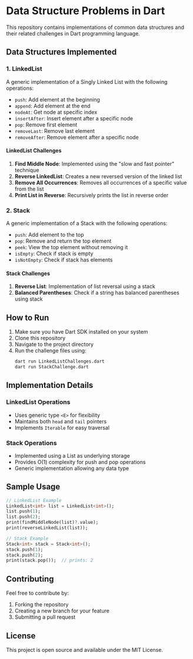 # Data Structure Problems in Dart

This repository contains implementations of common data structures and their related challenges in Dart programming language.

## Data Structures Implemented

### 1. LinkedList
A generic implementation of a Singly Linked List with the following operations:
- `push`: Add element at the beginning
- `append`: Add element at the end
- `nodeAt`: Get node at specific index
- `insertAfter`: Insert element after a specific node
- `pop`: Remove first element
- `removeLast`: Remove last element
- `removeAfter`: Remove element after a specific node

#### LinkedList Challenges
1. **Find Middle Node**: Implemented using the "slow and fast pointer" technique
2. **Reverse LinkedList**: Creates a new reversed version of the linked list
3. **Remove All Occurrences**: Removes all occurrences of a specific value from the list
4. **Print List in Reverse**: Recursively prints the list in reverse order

### 2. Stack
A generic implementation of a Stack with the following operations:
- `push`: Add element to the top
- `pop`: Remove and return the top element
- `peek`: View the top element without removing it
- `isEmpty`: Check if stack is empty
- `isNotEmpty`: Check if stack has elements

#### Stack Challenges
1. **Reverse List**: Implementation of list reversal using a stack
2. **Balanced Parentheses**: Check if a string has balanced parentheses using stack

## How to Run

1. Make sure you have Dart SDK installed on your system
2. Clone this repository
3. Navigate to the project directory
4. Run the challenge files using:
   ```bash
   dart run LinkedListChallenges.dart
   dart run StackChallenge.dart
   ```

## Implementation Details

### LinkedList Operations
- Uses generic type `<E>` for flexibility
- Maintains both `head` and `tail` pointers
- Implements `Iterable` for easy traversal

### Stack Operations
- Implemented using a List as underlying storage
- Provides O(1) complexity for push and pop operations
- Generic implementation allowing any data type

## Sample Usage

```dart
// LinkedList Example
LinkedList<int> list = LinkedList<int>();
list.push(1);
list.push(2);
print(findMiddleNode(list)?.value);
print(reverseLinkedList(list));

// Stack Example
Stack<int> stack = Stack<int>();
stack.push(1);
stack.push(2);
print(stack.pop());  // prints: 2
```

## Contributing

Feel free to contribute by:
1. Forking the repository
2. Creating a new branch for your feature
3. Submitting a pull request

## License

This project is open source and available under the MIT License.
